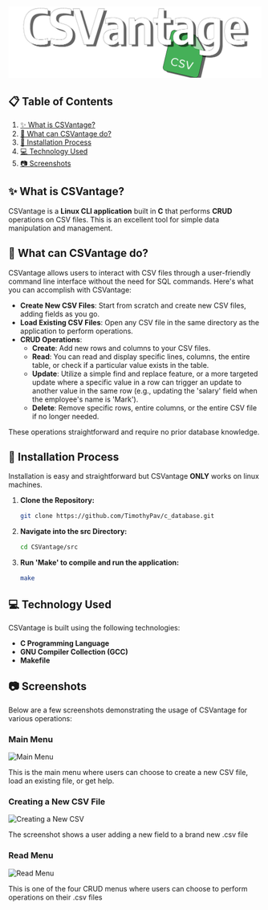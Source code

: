 ![Logo](/images/CSVantage_logo.png)

## 📋 Table of Contents

1. [✨ What is CSVantage?](#-what-is-csvantage)
2. [🔎 What can CSVantage do?](#-what-can-csvantage-do)
3. [🚀 Installation Process](#-installation-process)
4. [💻 Technology Used](#-technology-used)
5. [📷 Screenshots](#-screenshots)

## ✨ What is CSVantage?
CSVantage is a **Linux CLI application** built in **C** that performs **CRUD** operations on CSV files. 
This is an excellent tool for simple data manipulation and management.

## 🔎 What can CSVantage do?
CSVantage allows users to interact with CSV files through a user-friendly command line interface without the need for SQL commands. Here's what you can accomplish with CSVantage:

- **Create New CSV Files**: Start from scratch and create new CSV files, adding fields as you go.
- **Load Existing CSV Files**: Open any CSV file in the same directory as the application to perform operations.
- **CRUD Operations**: 
  - **Create**: Add new rows and columns to your CSV files.
  - **Read**: You can read and display specific lines, columns, the entire table, or check if a particular value exists in the table.
  - **Update**: Utilize a simple find and replace feature, or a more targeted update where a specific value in a row can trigger an update to another value in the same row (e.g., updating the 'salary' field when the employee's name is 'Mark').
  - **Delete**: Remove specific rows, entire columns, or the entire CSV file if no longer needed.
  
These operations straightforward and require no prior database knowledge.

## 🚀 Installation Process
Installation is easy and straightforward but CSVantage **ONLY** works on linux machines.

1. **Clone the Repository:**
   ```bash
   git clone https://github.com/TimothyPav/c_database.git
   ```

2. **Navigate into the src Directory:**
    ```bash
   cd CSVantage/src
   ```

3. **Run 'Make' to compile and run the application:**
    ```bash
    make
    ```

## 💻 Technology Used

CSVantage is built using the following technologies:

- **C Programming Language**
- **GNU Compiler Collection (GCC)**
- **Makefile**

## 📷 Screenshots

Below are a few screenshots demonstrating the usage of CSVantage for various operations:

### Main Menu
![Main Menu](/images/main_menu.png)

This is the main menu where users can choose to create a new CSV file, load an existing file, or get help.

### Creating a New CSV File
![Creating a New CSV](/images/add_field.png)

The screenshot shows a user adding a new field to a brand new .csv file

### Read Menu
![Read Menu](/images/read_menu.png)

This is one of the four CRUD menus where users can choose to perform operations on their .csv files